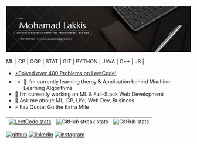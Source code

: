![github](/cover.png)

ML | CP | OOP | STAT | GIT | PYTHON | JAVA | C++ | JS |
- [⚡Solved over 400 Problems on LeetCode!](https://leetcode.com/mohamadlakkis/)
- - 🌱 I’m currently learning theroy & Application behind Machine Learning Algorithms
- 🔭 I’m currently working on ML & Full-Stack Web Development
- 💬 Ask me about: ML, CP, Life, Web Dev, Business 
- ⚡ Fav Quote: Go the Extra Mile

<table>
  <tr>
   <td> 
      <a href="https://leetcode.com/mohamadlakkis" onclick="window.open('https://leetcode.com/mohamadlakkis'); return false;">
      <img src = "https://leetcard.jacoblin.cool/mohamadlakkis?ext=heatmap" alt="LeetCode stats" href = "https://leetcode.com/mohamadlakkis">
      </a>
    </td>
    <td><img src="https://streak-stats.demolab.com/?user=mohamadlakkis" alt="GitHub streak stats"></td>
    <td><img src="https://github-readme-stats.vercel.app/api?username=mohamadlakkis&show_icons=true&count_private=true" alt="GitHub stats"></td>
  </tr>
</table> 



[<img src='https://cdn.jsdelivr.net/npm/simple-icons@3.0.1/icons/github.svg' alt='github' height='40'>](https://github.com/mohamadlakkis)  [<img src='https://cdn.jsdelivr.net/npm/simple-icons@3.0.1/icons/linkedin.svg' alt='linkedin' height='40'>](https://www.linkedin.com/in/mohamadlakkis/)  [<img src='https://cdn.jsdelivr.net/npm/simple-icons@3.0.1/icons/instagram.svg' alt='instagram' height='40'>](https://www.instagram.com/mohamadlakkis_)  
